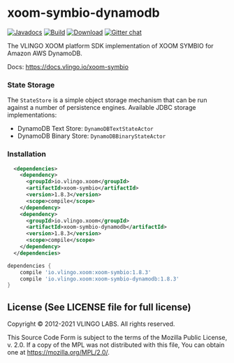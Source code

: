 # xoom-symbio-dynamodb

[![Javadocs](http://javadoc.io/badge/io.vlingo.xoom/xoom-symbio-dynamodb.svg?color=brightgreen)](http://javadoc.io/doc/io.vlingo.xoom/xoom-symbio-dynamodb) [![Build](https://github.com/vlingo/xoom-symbio-dynamodb/workflows/Build/badge.svg)](https://github.com/vlingo/xoom-symbio-dynamodb/actions?query=workflow%3ABuild) [![Download](https://img.shields.io/maven-central/v/io.vlingo.xoom/xoom-symbio-dynamodb?label=maven)](https://search.maven.org/artifact/io.vlingo.xoom/xoom-symbio-dynamodb) [![Gitter chat](https://badges.gitter.im/gitterHQ/gitter.png)](https://gitter.im/vlingo-platform-java/symbio)

The VLINGO XOOM platform SDK implementation of XOOM SYMBIO for Amazon AWS DynamoDB.

Docs: https://docs.vlingo.io/xoom-symbio

### State Storage
The `StateStore` is a simple object storage mechanism that can be run against a number of persistence engines.
Available JDBC storage implementations:

   - DynamoDB Text Store: `DynamoDBTextStateActor`
   - DynamoDB Binary Store: `DynamoDBBinaryStateActor`

### Installation

```xml
  <dependencies>
    <dependency>
      <groupId>io.vlingo.xoom</groupId>
      <artifactId>xoom-symbio</artifactId>
      <version>1.8.3</version>
      <scope>compile</scope>
    </dependency>
    <dependency>
      <groupId>io.vlingo.xoom</groupId>
      <artifactId>xoom-symbio-dynamodb</artifactId>
      <version>1.8.3</version>
      <scope>compile</scope>
    </dependency>
  </dependencies>
```

```gradle
dependencies {
    compile 'io.vlingo.xoom:xoom-symbio:1.8.3'
    compile 'io.vlingo.xoom:xoom-symbio-dynamodb:1.8.3'
}
```

License (See LICENSE file for full license)
-------------------------------------------
Copyright © 2012-2021 VLINGO LABS. All rights reserved.

This Source Code Form is subject to the terms of the
Mozilla Public License, v. 2.0. If a copy of the MPL
was not distributed with this file, You can obtain
one at https://mozilla.org/MPL/2.0/.
